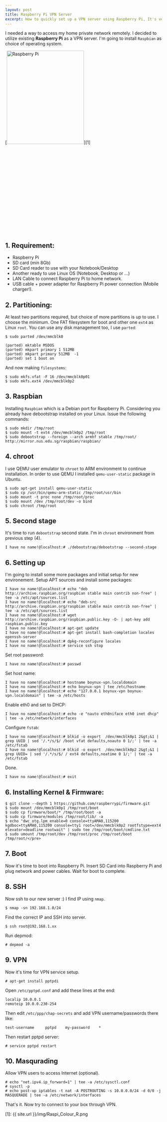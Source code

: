 ```yaml
---
layout: post
title: Raspberry Pi VPN Server
excerpt: How to quickly set up a VPN server using Raspberry Pi, It's very easy to have Raspberry Pi VPN server at home. No external keyboard or HDMI needed to do this tutorial. All you need is ...
---
```


I needed a way to access my home private network remotely. I decided to utilize existing **Raspberry Pi** as a VPN server. I'm going to install `Raspbian` as choice of operating system. 

[<img class="size-medium wp-image-900 alignright" title="Rapberry Pi VPN" alt="Raspberry Pi" src="{{ site.url }}/img/Raspi_Colour_R-248x300.png" width="248" height="300" />][1] <script type="text/javascript" src="//pagead2.googlesyndication.com/pagead/js/adsbygoogle.js" async=""></script>
<ins class="adsbygoogle" style="display: inline-block; width: 336px; height: 280px;" data-ad-client="ca-pub-7360583392867579" data-ad-slot="7819924448"></ins><script type="text/javascript">// 
(adsbygoogle = window.adsbygoogle || []).push({});
// </script>

## 1\. Requirement:

*   Raspberry Pi
*   SD card (min 8Gb)
*   SD Card reader to use with your Notebook/Desktop
*   Another ready to use Linux OS (Notebook, Desktop or ...)
*   LAN Cable to connect Raspberry Pi to home network.
*   USB cable + power adapter for Raspberry Pi power connection (Mobile charger!).

## 2\. Partitioning: 
At least two partitions required, but choice of more partitions is up to use. I choose the minimum. One FAT filesystem for boot and other one `ext4` as Linux `root`. You can use any disk management too, I use `parted`:

    $ sudo parted /dev/mmcblk0

    (parted) mktable MSDOS
    (parted) mkpart primary 1 512MB
    (parted) mkpart primary 512MB  -1
    (parted) set 1 boot on

And now making `filesystems`: 

    $ sudo mkfs.vfat -F 16 /dev/mmcblk0p01
    $ sudo mkfs.ext4 /dev/mmcblk0p2

## 3\. Raspbian

<div class="ads"> <ins class="adsbygoogle adslot_1" style="display:block" data-ad-client="ca-pub-7360583392867579" data-ad-slot="4587256441" data-ad-format="horizontal"></ins> <script> (adsbygoogle = window.adsbygoogle || []).push({}); </script> </div>

Installing `Raspbian` which is a Debian port for Raspberry Pi. Considering you already have debootstrap installed on your Linux. Issue the following commands: 

    $ sudo mkdir /tmp/root
    $ sudo mount -t ext4 /dev/mmcblk0p2 /tmp/root
    $ sudo debootstrap --foreign --arch armhf stable /tmp/root/  http://mirror.nus.edu.sg/raspbian/raspbian/

## 4\. chroot
I use QEMU user emulator to `chroot` to ARM environment to continue installation. In order to use QEMU I installed `qemu-user-static` package in Ubuntu.

    $ sudo apt-get install qemu-user-static
    $ sudo cp /usr/bin/qemu-arm-static /tmp/root/usr/bin
    $ sudo mount -t proc none /tmp/root/proc
    $ sudo mount /dev /tmp/root/dev -o bind
    $ sudo chroot /tmp/root

## 5\. Second stage 
It's time to run `debootstrap` second state. I'm in `chroot` environment from previous step (4). 

    I have no name!@localhost:# ./debootstrap/debootstrap --second-stage

## 6\. Setting up 

I'm going to install some more packages and initial setup for new environement. Setup APT sources and install some packages: 

    I have no name!@localhost:# echo "deb http://archive.raspbian.org/raspbian stable main contrib non-free" | tee -a /etc/apt/sources.list
    I have no name!@localhost:# echo "deb-src http://archive.raspbian.org/raspbian stable main contrib non-free" | tee -a /etc/apt/sources.list
    I have no name!@localhost:# wget http://archive.raspbian.org/raspbian.public.key -O- | apt-key add raspbian.public.key
    I have no name!@localhost:# apt-get update
    I have no name!@localhost:# apt-get install bash-completion locales openssh-server
    I have no name!@localhost:# dpkg-reconfigure locales
    I have no name!@localhost:# service ssh stop

Set root password: 

    I have no name!@localhost:# passwd

Set host name: 

    I have no name!@localhost:# hostname boynux-vpn.localdomain
    I have no name!@localhost:# echo boynux-vpn | tee /etc/hostname
    I have no name!@localhost:# echo "127.0.0.1 boynux-vpn boynux-vpn.localdomain" | tee -a /etc/hosts

Enable eth0 and set to DHCP: 

    I have no name!@localhost:# echo -e "nauto eth0niface eth0 inet dhcp" | tee -a /etc/network/interfaces
    
Configure `fstab`: 

    I have no name!@localhost:# blkid -o export  /dev/mmcblk0p1 2&gt;&1 | grep UUID | sed '/.*/s/$/ /boot vfat defaults,noauto 0 1/;' | tee -a /etc/fstab
    I have no name!@localhost:# blkid -o export  /dev/mmcblk0p2 2&gt;&1 | grep UUID= | sed '/.*/s/$/ / ext4 defaults,noatime 0 1/;' | tee -a /etc/fstab
    
Done. 

    I have no name!@localhost:# exit

## 6\. Installing Kernel & Firmware:

    $ git clone --depth 1 https://github.com/raspberrypi/firmware.git
    $ sudo mount /dev/mmcblk0p1 /tmp/root/boot
    $ sudo cp firmware/boot/* /tmp/root/boot -a
    $ sudo cp firmware/modules /tmp/root/lib/ -a
    $ echo "dwc_otg.lpm_enable=0 console=ttyAMA0,115200 kgdboc=ttyAMA0,115200 console=tty1 root=/dev/mmcblk0p2 rootfstype=ext4 elevator=deadline rootwait" | sudo tee /tmp/root/boot/cmdline.txt
    $ sudo umount /tmp/root/dev /tmp/root/proc /tmp/root/boot /tmp/root/</pre>

## 7\. Boot

<div class="ads"> <ins class="adsbygoogle adslot_1" style="display:block" data-ad-client="ca-pub-7360583392867579" data-ad-slot="4587256441" data-ad-format="horizontal"></ins> <script> (adsbygoogle = window.adsbygoogle || []).push({}); </script> </div>

Now it's time to boot into Raspberry Pi. Insert SD Card into Raspberry Pi and plug network and power cables. Wait for boot to complete. 

## 8\. SSH 
Now ssh to our new server :) 
I find IP using `nmap`. 

    $ nmap -sn 192.168.1.0/24
    
Find the correct IP and SSH into server. 

    $ ssh root@192.168.1.xx

Run depmod: 

    # depmod -a

## 9\. VPN 

Now it's time for VPN service setup. 

    # apt-get install pptpdi
    
Open `/etc/pptpd.conf` and add these lines at the end: 

    localip 10.0.0.1
    remoteip 10.0.0.230-254
    
Then edit `/etc/ppp/chap-secrets` and add VPN username/passwords there like:

    test-username     pptpd    my-password    *
    
Then restart pptpd server: 

    # service pptpd restart

## 10\. Masqurading
Allow VPN users to access Internet (optional). 

<div class="ads"> <ins class="adsbygoogle adslot_1" style="display:block" data-ad-client="ca-pub-7360583392867579" data-ad-slot="4587256441" data-ad-format="rectangle"></ins> <script> (adsbygoogle = window.adsbygoogle || []).push({}); </script> </div>


    # echo "net.ipv4.ip_forward=1" | tee -a /etc/sysctl.conf
    # sysctl -p
    # echo post-up iptables -t nat -A POSTROUTING -s 10.0.0.0/24 -d 0/0 -j MASQUERADE | tee -a /etc/network/interfaces
    
That's it. Now try to connect to your box through VPN.

[1]: {{ site.url }}/img/Raspi_Colour_R.png
